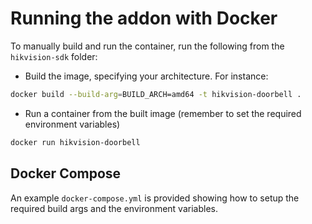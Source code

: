 # Running the addon with Docker

To manually build and run the container, run the following from the `hikvision-sdk` folder:

- Build the image, specifying your architecture.
For instance:
```bash
docker build --build-arg=BUILD_ARCH=amd64 -t hikvision-doorbell .
```

- Run a container from the built image (remember to set the required environment variables)
```bash
docker run hikvision-doorbell
```

## Docker Compose

An example `docker-compose.yml` is provided showing how to setup the required build args and the environment variables.